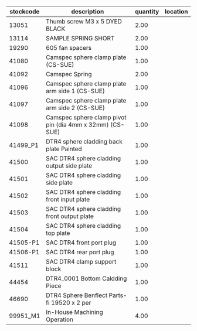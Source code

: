 |stockcode|description|quantity|location|
|---------|-----------|--------|--------|
|13051|Thumb screw M3 x 5 DYED BLACK|2.00||
|13114|SAMPLE SPRING SHORT|2.00||
|19290|605 fan spacers|1.00||
|41080|Camspec sphere clamp plate (CS-SUE)|1.00||
|41092|Camspec Spring|2.00||
|41096|Camspec sphere clamp plate arm side 1 (CS-SUE)|1.00||
|41097|Camspec sphere clamp plate arm side 2 (CS-SUE)|1.00||
|41098|Camspec sphere clamp pivot pin (dia 4mm x 32mm) (CS-SUE)|1.00||
|41499_P1|DTR4 sphere cladding back plate Painted|1.00||
|41500|SAC DTR4 sphere cladding output side plate|1.00||
|41501|SAC DTR4 sphere cladding side plate|1.00||
|41502|SAC DTR4 sphere cladding front input plate|1.00||
|41503|SAC DTR4 sphere cladding front output plate|1.00||
|41504|SAC DTR4 sphere cladding top plate|1.00||
|41505-P1|SAC DTR4 front port plug|1.00||
|41506-P1|SAC DTR4 rear port plug|1.00||
|41511|SAC DTR4 clamp support block|1.00||
|44454|DTR4_0001 Bottom Caldding Piece|1.00||
|46690|DTR4 Sphere Benflect Parts-fi 19520 x 2 per|1.00||
|99951_M1|In-House Machining Operation|4.00||
